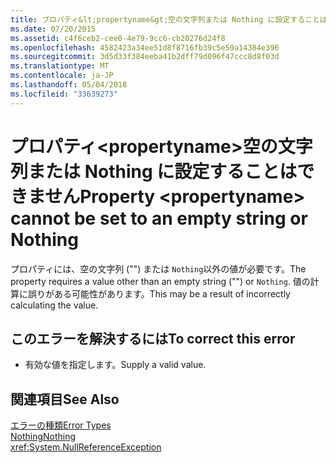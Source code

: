 ```yaml
---
title: プロパティ&lt;propertyname&gt;空の文字列または Nothing に設定することはできません
ms.date: 07/20/2015
ms.assetid: c4f6ceb2-cee0-4e79-9cc6-cb20276d24f8
ms.openlocfilehash: 4582423a34ee51d8f8716fb39c5e59a14384e396
ms.sourcegitcommit: 3d5d33f384eeba41b2dff79d096f47ccc8d8f03d
ms.translationtype: MT
ms.contentlocale: ja-JP
ms.lasthandoff: 05/04/2018
ms.locfileid: "33639273"
---
```

# <a name="property-ltpropertynamegt-cannot-be-set-to-an-empty-string-or-nothing"></a><span data-ttu-id="f46e2-102">プロパティ&lt;propertyname&gt;空の文字列または Nothing に設定することはできません</span><span class="sxs-lookup"><span data-stu-id="f46e2-102">Property &lt;propertyname&gt; cannot be set to an empty string or Nothing</span></span>
<span data-ttu-id="f46e2-103">プロパティには、空の文字列 ("") または `Nothing`以外の値が必要です。</span><span class="sxs-lookup"><span data-stu-id="f46e2-103">The property requires a value other than an empty string ("") or `Nothing`.</span></span> <span data-ttu-id="f46e2-104">値の計算に誤りがある可能性があります。</span><span class="sxs-lookup"><span data-stu-id="f46e2-104">This may be a result of incorrectly calculating the value.</span></span>  
  
## <a name="to-correct-this-error"></a><span data-ttu-id="f46e2-105">このエラーを解決するには</span><span class="sxs-lookup"><span data-stu-id="f46e2-105">To correct this error</span></span>  
  
-   <span data-ttu-id="f46e2-106">有効な値を指定します。</span><span class="sxs-lookup"><span data-stu-id="f46e2-106">Supply a valid value.</span></span>  
  
## <a name="see-also"></a><span data-ttu-id="f46e2-107">関連項目</span><span class="sxs-lookup"><span data-stu-id="f46e2-107">See Also</span></span>  
 [<span data-ttu-id="f46e2-108">エラーの種類</span><span class="sxs-lookup"><span data-stu-id="f46e2-108">Error Types</span></span>](../../visual-basic/programming-guide/language-features/error-types.md)  
 [<span data-ttu-id="f46e2-109">Nothing</span><span class="sxs-lookup"><span data-stu-id="f46e2-109">Nothing</span></span>](../../visual-basic/language-reference/nothing.md)  
 <xref:System.NullReferenceException>

